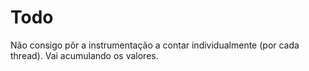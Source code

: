 # Todo

Não consigo pôr a instrumentação a contar individualmente (por cada thread). Vai acumulando os valores.
